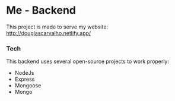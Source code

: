 # Me - Backend

This project is made to serve my website: http://douglascarvalho.netlify.app/

### Tech

This backend uses several open-source projects to work properly:

* NodeJs
* Express
* Mongoose
* Mongo
